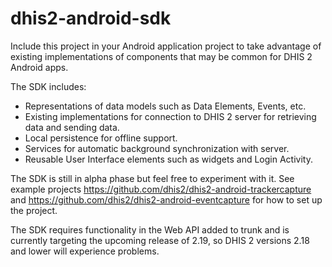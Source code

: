 # dhis2-android-sdk

Include this project in your Android application project to take advantage of existing implementations of components that may be common for DHIS 2 Android apps.

The SDK includes:
+ Representations of data models such as Data Elements, Events, etc.
+ Existing implementations for connection to DHIS 2 server for retrieving data and sending data.
+ Local persistence for offline support.
+ Services for automatic background synchronization with server.
+ Reusable User Interface elements such as widgets and Login Activity. 

The SDK is still in alpha phase but feel free to experiment with it. See example projects https://github.com/dhis2/dhis2-android-trackercapture and https://github.com/dhis2/dhis2-android-eventcapture for how to set up the project.

The SDK requires functionality in the Web API added to trunk and is currently targeting the upcoming release of 2.19, so DHIS 2 versions 2.18 and lower will experience problems.
